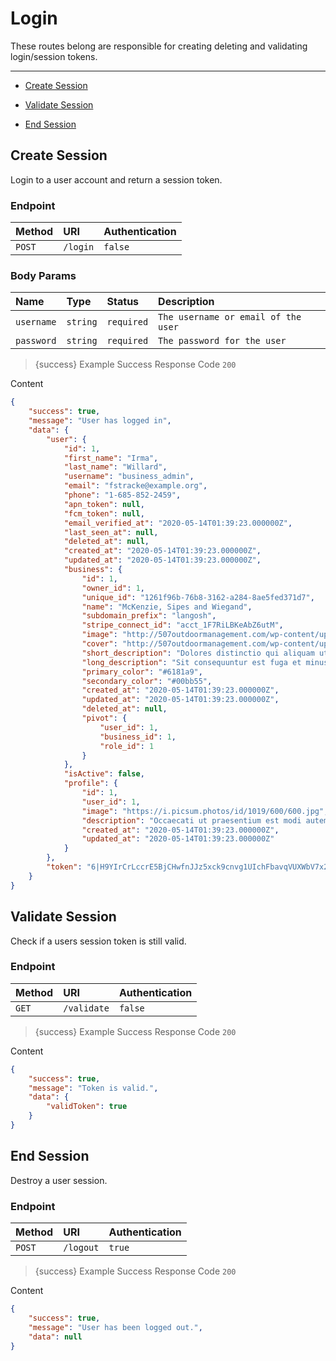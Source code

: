 # Login

These routes belong are responsible for creating deleting and validating login/session tokens.

---

- [Create Session](#login)


- [Validate Session](#validate)


- [End Session](#logout)



<a name="login"></a>
## Create Session

Login to a user account and return a session token.
### Endpoint
|Method|URI|Authentication|
|:-|:-|:-|
|`POST`|`/login`|`false`|


### Body Params
|Name|Type|Status|Description|
|:-|:-|:-|:-|
|`username`|`string`|`required`|`The username or email of the user`|
|`password`|`string`|`required`|`The password for the user`|


> {success} Example Success Response
Code `200`

Content

```json
{
    "success": true,
    "message": "User has logged in",
    "data": {
        "user": {
            "id": 1,
            "first_name": "Irma",
            "last_name": "Willard",
            "username": "business_admin",
            "email": "fstracke@example.org",
            "phone": "1-685-852-2459",
            "apn_token": null,
            "fcm_token": null,
            "email_verified_at": "2020-05-14T01:39:23.000000Z",
            "last_seen_at": null,
            "deleted_at": null,
            "created_at": "2020-05-14T01:39:23.000000Z",
            "updated_at": "2020-05-14T01:39:23.000000Z",
            "business": {
                "id": 1,
                "owner_id": 1,
                "unique_id": "1261f96b-76b8-3162-a284-8ae5fed371d7",
                "name": "McKenzie, Sipes and Wiegand",
                "subdomain_prefix": "langosh",
                "stripe_connect_id": "acct_1F7RiLBKeAbZ6utM",
                "image": "http://507outdoormanagement.com/wp-content/uploads/2019/10/foliage-2942282_1920-1920x730.jpg",
                "cover": "http://507outdoormanagement.com/wp-content/uploads/2019/10/foliage-2942282_1920-1920x730.jpg",
                "short_description": "Dolores distinctio qui aliquam ut ut temporibus.",
                "long_description": "Sit consequuntur est fuga et minus. Atque ut vel repudiandae nesciunt aut. Earum suscipit animi nemo aut vel. Blanditiis id eius possimus mollitia nobis temporibus iusto aut. Totam maiores eum placeat et.",
                "primary_color": "#6181a9",
                "secondary_color": "#00bb55",
                "created_at": "2020-05-14T01:39:23.000000Z",
                "updated_at": "2020-05-14T01:39:23.000000Z",
                "deleted_at": null,
                "pivot": {
                    "user_id": 1,
                    "business_id": 1,
                    "role_id": 1
                }
            },
            "isActive": false,
            "profile": {
                "id": 1,
                "user_id": 1,
                "image": "https://i.picsum.photos/id/1019/600/600.jpg",
                "description": "Occaecati ut praesentium est modi autem architecto labore.",
                "created_at": "2020-05-14T01:39:23.000000Z",
                "updated_at": "2020-05-14T01:39:23.000000Z"
            }
        },
        "token": "6|H9YIrCrLccrE5BjCHwfnJJz5xck9cnvg1UIchFbavqVUXWbV7x2ZOpsamQGPnqrVVf3EPyPpTQDH1GPQ"
    }
}

```



<a name="validate"></a>
## Validate Session

Check if a users session token is still valid.
### Endpoint
|Method|URI|Authentication|
|:-|:-|:-|
|`GET`|`/validate`|`false`|



> {success} Example Success Response
Code `200`

Content

```json
{
    "success": true,
    "message": "Token is valid.",
    "data": {
        "validToken": true
    }
}

```



<a name="logout"></a>
## End Session

Destroy a user session.
### Endpoint
|Method|URI|Authentication|
|:-|:-|:-|
|`POST`|`/logout`|`true`|



> {success} Example Success Response
Code `200`

Content

```json
{
    "success": true,
    "message": "User has been logged out.",
    "data": null
}

```


